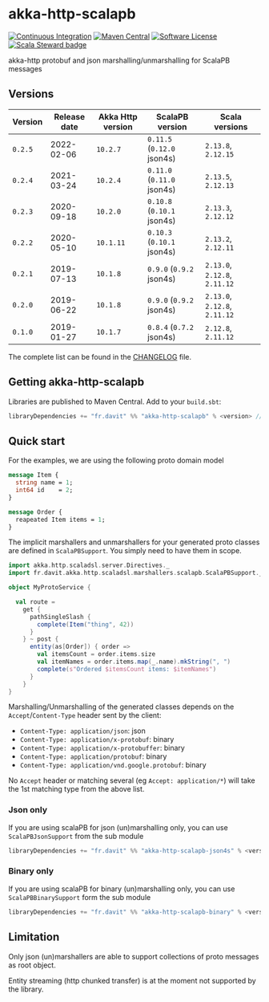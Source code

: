 # akka-http-scalapb

[![Continuous Integration](https://github.com/RustedBones/akka-http-scalapb/actions/workflows/ci.yml/badge.svg)](https://github.com/RustedBones/akka-http-scalapb/actions/workflows/ci.yml)
[![Maven Central](https://maven-badges.herokuapp.com/maven-central/fr.davit/akka-http-scalapb_2.12/badge.svg)](https://maven-badges.herokuapp.com/maven-central/fr.davit/akka-http-scalapb_2.12)
[![Software License](https://img.shields.io/badge/license-Apache%202-brightgreen.svg?style=flat)](LICENSE)
[![Scala Steward badge](https://img.shields.io/badge/Scala_Steward-helping-blue.svg?style=flat&logo=data:image/png;base64,iVBORw0KGgoAAAANSUhEUgAAAA4AAAAQCAMAAAARSr4IAAAAVFBMVEUAAACHjojlOy5NWlrKzcYRKjGFjIbp293YycuLa3pYY2LSqql4f3pCUFTgSjNodYRmcXUsPD/NTTbjRS+2jomhgnzNc223cGvZS0HaSD0XLjbaSjElhIr+AAAAAXRSTlMAQObYZgAAAHlJREFUCNdNyosOwyAIhWHAQS1Vt7a77/3fcxxdmv0xwmckutAR1nkm4ggbyEcg/wWmlGLDAA3oL50xi6fk5ffZ3E2E3QfZDCcCN2YtbEWZt+Drc6u6rlqv7Uk0LdKqqr5rk2UCRXOk0vmQKGfc94nOJyQjouF9H/wCc9gECEYfONoAAAAASUVORK5CYII=)](https://scala-steward.org)

akka-http protobuf and json marshalling/unmarshalling for ScalaPB messages


## Versions

| Version | Release date | Akka Http version | ScalaPB version            | Scala versions                |
|---------|--------------|-------------------|----------------------------|-------------------------------|
| `0.2.5` | 2022-02-06   | `10.2.7`          | `0.11.5` (`0.12.0` json4s) | `2.13.8`, `2.12.15`           |
| `0.2.4` | 2021-03-24   | `10.2.4`          | `0.11.0` (`0.11.0` json4s) | `2.13.5`, `2.12.13`           |
| `0.2.3` | 2020-09-18   | `10.2.0`          | `0.10.8` (`0.10.1` json4s) | `2.13.3`, `2.12.12`           |
| `0.2.2` | 2020-05-10   | `10.1.11`         | `0.10.3` (`0.10.1` json4s) | `2.13.2`, `2.12.11`           |
| `0.2.1` | 2019-07-13   | `10.1.8`          | `0.9.0`  (`0.9.2` json4s)  | `2.13.0`, `2.12.8`, `2.11.12` |
| `0.2.0` | 2019-06-22   | `10.1.8`          | `0.9.0`  (`0.9.2` json4s)  | `2.13.0`, `2.12.8`, `2.11.12` |
| `0.1.0` | 2019-01-27   | `10.1.7`          | `0.8.4`  (`0.7.2` json4s)  | `2.12.8`, `2.11.12`           |

The complete list can be found in the [CHANGELOG](CHANGELOG.md) file.

## Getting akka-http-scalapb

Libraries are published to Maven Central. Add to your `build.sbt`:

```scala
libraryDependencies += "fr.davit" %% "akka-http-scalapb" % <version> // binary & json support
```

## Quick start

For the examples, we are using the following proto domain model 

```proto
message Item {
  string name = 1;
  int64 id    = 2;
}

message Order {
  reapeated Item items = 1;
}
```

The implicit marshallers and unmarshallers for your generated proto classes are defined in `ScalaPBSupport`. You
simply need to have them in scope.

```scala
import akka.http.scaladsl.server.Directives._
import fr.davit.akka.http.scaladsl.marshallers.scalapb.ScalaPBSupport._

object MyProtoService {

  val route =
    get {
      pathSingleSlash {
        complete(Item("thing", 42))
      }
    } ~ post {
      entity(as[Order]) { order =>
        val itemsCount = order.items.size
        val itemNames = order.items.map(_.name).mkString(", ")
        complete(s"Ordered $itemsCount items: $itemNames")
      }
    }
}
```

Marshalling/Unmarshalling of the generated classes depends on the `Accept`/`Content-Type` header sent by the client:
- `Content-Type: application/json`: json
- `Content-Type: application/x-protobuf`: binary
- `Content-Type: application/x-protobuffer`: binary
- `Content-Type: application/protobuf`: binary
- `Content-Type: application/vnd.google.protobuf`: binary

No `Accept` header or matching several (eg `Accept: application/*`) will take the 1st matching type from the above list.


### Json only

If you are using scalaPB for json (un)marshalling only, you can use `ScalaPBJsonSupport` from the sub module

```scala
libraryDependencies += "fr.davit" %% "akka-http-scalapb-json4s" % <version> // json support only
```

### Binary only 

If you are using scalaPB for binary (un)marshalling only, you can use `ScalaPBBinarySupport` form the sub module

```scala
libraryDependencies += "fr.davit" %% "akka-http-scalapb-binary" % <version> // binary support only
```

## Limitation

Only json (un)marshallers are able to support collections of proto messages as root object.

Entity streaming (http chunked transfer) is at the moment not supported by the library.